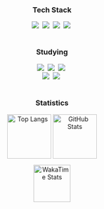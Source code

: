 <!--타이틀 부분-->


<!--내용 부분-->
<h3 align="center"> Tech Stack </h3>
<div align="center">
  <img src="https://img.shields.io/badge/ChatGPT-000000.svg?style=for-the-badge&logo=openai&logoColor=white" />&nbsp
  <img src="https://img.shields.io/badge/Java-007396?style=for-the-badge&logo=oracle&logoColor=white" />&nbsp
  <img src="https://img.shields.io/badge/HTML5-E34F26?style=for-the-badge&logo=html5&logoColor=white" />&nbsp
  <img src="https://img.shields.io/badge/CSS3-1572B6?style=for-the-badge&logo=css3&logoColor=white" />&nbsp


</div>

<br>

<h3 align="center"> Studying </h3>
<div align="center">
<img src="https://img.shields.io/badge/Python-3776AB?style=for-the-badge&logo=python&logoColor=white" />&nbsp
<img src="https://img.shields.io/badge/NumPy-013243?style=for-the-badge&logo=numpy&logoColor=white" />&nbsp
<img src="https://img.shields.io/badge/Pandas-150458?style=for-the-badge&logo=pandas&logoColor=white" />&nbsp

  <br>
<img src="https://img.shields.io/badge/scikit--learn-F7931E?style=for-the-badge&logo=scikit-learn&logoColor=white" />&nbsp
<img src="https://img.shields.io/badge/TensorFlow-FF6F00?style=for-the-badge&logo=tensorflow&logoColor=white" />&nbsp

</div>

<br>
<h3 align="center">Statistics</h3>

<p align="center">
   <img src="https://github-readme-stats.vercel.app/api/top-langs/?username=CZEROJ&layout=compact&theme=transparent" height="100" alt="Top Langs" style="vertical-align: middle;" />
  <img src="https://github-readme-stats.vercel.app/api?username=CZEROJ&show_icons=true&theme=transparent" height="100" alt="GitHub Stats" style="vertical-align: middle;" />
</p>

</div>

<div>
<p align="center">
  <img src="https://github-readme-stats.vercel.app/api/wakatime?username=CZEROJ&theme=dark&layout=compact" height="84" alt="WakaTime Stats" style="vertical-align: middle;" />
</p>

</div>
